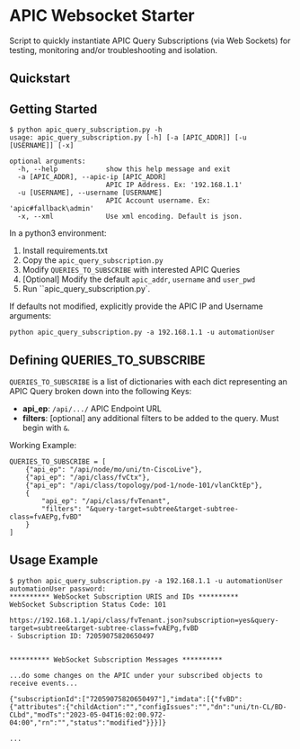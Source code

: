 # APIC Websocket Starter

Script to quickly instantiate APIC Query Subscriptions (via Web Sockets) for testing, monitoring and/or troubleshooting and isolation.

## Quickstart

## Getting Started

```
$ python apic_query_subscription.py -h
usage: apic_query_subscription.py [-h] [-a [APIC_ADDR]] [-u [USERNAME]] [-x]

optional arguments:
  -h, --help            show this help message and exit
  -a [APIC_ADDR], --apic-ip [APIC_ADDR]
                        APIC IP Address. Ex: '192.168.1.1'
  -u [USERNAME], --username [USERNAME]
                        APIC Account username. Ex: 'apic#fallback\admin'
  -x, --xml             Use xml encoding. Default is json.
```

In a python3 environment:

1. Install requirements.txt
2. Copy the `apic_query_subscription.py`
3. Modify `QUERIES_TO_SUBSCRIBE` with interested APIC Queries
4. [Optional] Modify the default `apic_addr`, `username` and `user_pwd`
5. Run ``apic_query_subscription.py`.

If defaults not modified, explicitly provide the APIC IP and Username arguments:

```
python apic_query_subscription.py -a 192.168.1.1 -u automationUser
```

## Defining QUERIES_TO_SUBSCRIBE

`QUERIES_TO_SUBSCRIBE` is a list of dictionaries with each dict representing an APIC Query broken down into the following Keys:

- **api_ep**: `/api/.../` APIC Endpoint URL
- **filters**: [optional] any additional filters to be added to the query. Must begin with `&`.

Working Example:

```
QUERIES_TO_SUBSCRIBE = [
    {"api_ep": "/api/node/mo/uni/tn-CiscoLive"},
    {"api_ep": "/api/class/fvCtx"},
    {"api_ep": "/api/class/topology/pod-1/node-101/vlanCktEp"},
    {
        "api_ep": "/api/class/fvTenant",
        "filters": "&query-target=subtree&target-subtree-class=fvAEPg,fvBD"
    }
]
```

## Usage Example

```
$ python apic_query_subscription.py -a 192.168.1.1 -u automationUser
automationUser password:
********** WebSocket Subscription URIS and IDs **********
WebSocket Subscription Status Code: 101

https://192.168.1.1/api/class/fvTenant.json?subscription=yes&query-target=subtree&target-subtree-class=fvAEPg,fvBD
- Subscription ID: 72059075820650497


********** WebSocket Subscription Messages **********

...do some changes on the APIC under your subscribed objects to receive events...

{"subscriptionId":["72059075820650497"],"imdata":[{"fvBD":{"attributes":{"childAction":"","configIssues":"","dn":"uni/tn-CL/BD-CLbd","modTs":"2023-05-04T16:02:00.972-04:00","rn":"","status":"modified"}}}]}

...

```
